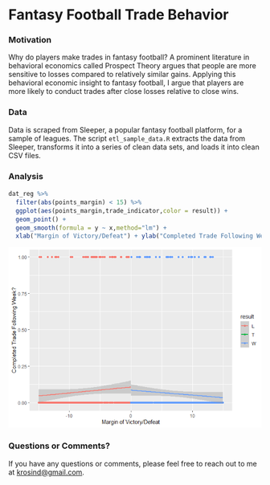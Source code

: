 
# Fantasy Football Trade Behavior

### Motivation

Why do players make trades in fantasy football? A prominent literature
in behavioral economics called Prospect Theory argues that people are
more sensitive to losses compared to relatively similar gains. Applying
this behavioral economic insight to fantasy football, I argue that
players are more likely to conduct trades after close losses relative to
close wins.

### Data

Data is scraped from Sleeper, a popular fantasy football platform, for a
sample of leagues. The script `etl_sample_data.R` extracts the data from
Sleeper, transforms it into a series of clean data sets, and loads it
into clean CSV files.

### Analysis

``` r
dat_reg %>%
  filter(abs(points_margin) < 15) %>%
  ggplot(aes(points_margin,trade_indicator,color = result)) +
  geom_point() +
  geom_smooth(formula = y ~ x,method="lm") +
  xlab("Margin of Victory/Defeat") + ylab("Completed Trade Following Week?")
```

![](README_files/figure-gfm/unnamed-chunk-2-1.png)<!-- -->

### Questions or Comments?

If you have any questions or comments, please feel free to reach out to
me at <krosind@gmail.com>.
